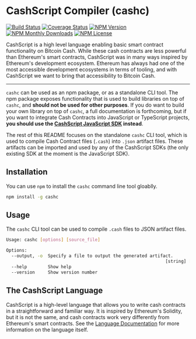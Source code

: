# CashScript Compiler (cashc)

[![Build Status](https://travis-ci.org/Bitcoin-com/cashscript.svg)](https://travis-ci.org/Bitcoin-com/cashscript)
[![Coverage Status](https://img.shields.io/codecov/c/github/Bitcoin-com/cashscript.svg)](https://codecov.io/gh/Bitcoin-com/cashscript/)
[![NPM Version](https://img.shields.io/npm/v/cashc.svg)](https://www.npmjs.com/package/cashc)
[![NPM Monthly Downloads](https://img.shields.io/npm/dm/cashc.svg)](https://www.npmjs.com/package/cashc)
[![NPM License](https://img.shields.io/npm/l/cashc.svg)](https://www.npmjs.com/package/cashc)

CashScript is a high level language enabling basic smart contract functionality on Bitcoin Cash. While these cash contracts are less powerful than Ethereum's smart contracts, CashScript was in many ways inspired by Ethereum's development ecosystem. Ethereum has always had one of the most accessible development ecosystems in terms of tooling, and with CashScript we want to bring that accessibility to Bitcoin Cash.

---

`cashc` can be used as an npm package, or as a standalone CLI tool. The npm package exposes functionality that is used to build libraries on top of `cashc`, and **should not be used for other purposes**. If you do want to build your own library on top of `cashc`, a full documentation is forthcoming, but if you want to integrate Cash Contracts into JavaScript or TypeScript projects, **you should use the [CashScript JavaScript SDK](https://www.npmjs.com/package/cashscript) instead**.

The rest of this README focuses on the standalone `cashc` CLI tool, which is used to compile Cash Contract files (`.cash`) into `.json` artifact files. These artifacts can be imported and used by any of the CashScript SDKs (the only existing SDK at the moment is the JavaScript SDK).

## Installation
You can use `npm` to install the `cashc` command line tool gloablly.
```bash
npm install -g cashc
```

## Usage
The `cashc` CLI tool can be used to compile `.cash` files to JSON artifact files.

```bash
Usage: cashc [options] [source_file]

Options:
  --output, -o  Specify a file to output the generated artifact.
                                                             [string] [required]
  --help        Show help                                              [boolean]
  --version     Show version number                                    [boolean]
```

## The CashScript Language
CashScript is a high-level language that allows you to write cash contracts in a straightforward and familiar way. It is inspired by Ethereum's Solidity, but it is not the same, and cash contracts work very differently from Ethereum's smart contracts. See the [Language Documentation](/docs/language.md) for more information on the language itself.
